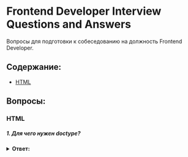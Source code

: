 # Frontend Developer Interview Questions and Answers

Вопросы для подготовки к собеседованию на должность Frontend Developer.

## Содержание:

- [HTML](#html)

## Вопросы:

### HTML

##### 1. Для чего нужен doctype?

<details><summary><b>Ответ:</b></summary>
<p>

#### Ответ:

Согласно спецификациям HTML и XHTML тег DOCTYPE сообщает валидатору, какую именно версию (X)HTML вы используете в своей странице. Этот тег должен всегда находиться в первой строке каждой страницы. Что бы сообщить браузеру, что мы используем тип документа HTML 5, надо указывать `<!DOCTYPE html>`

##### Источники:

- [Спецификация](https://html.spec.whatwg.org/multipage/syntax.html#the-doctype)
- [Дока](https://doka.guide/html/doctype/)
- [MDN](https://developer.mozilla.org/en-US/docs/Glossary/Doctype)

</p>
</details>